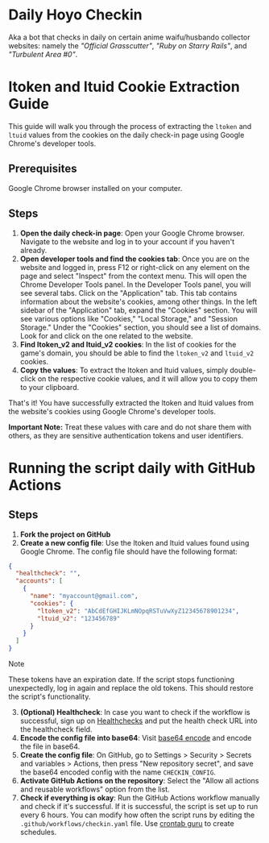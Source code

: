 # Daily Hoyo Checkin

Aka a bot that checks in daily on certain anime waifu/husbando collector websites: namely the _"Official Grasscutter"_, _"Ruby on Starry Rails"_, and _"Turbulent Area #0"_.

# ltoken and ltuid Cookie Extraction Guide

This guide will walk you through the process of extracting the `ltoken` and `ltuid` values from the cookies on the daily check-in page using Google Chrome's developer tools.

## Prerequisites

Google Chrome browser installed on your computer.

## Steps

1. **Open the daily check-in page**: Open your Google Chrome browser. Navigate to the website and log in to your account if you haven't already.
2. **Open developer tools and find the cookies tab**: Once you are on the website and logged in, press F12 or right-click on any element on the page and select "Inspect" from the context menu. This will open the Chrome Developer Tools panel. In the Developer Tools panel, you will see several tabs. Click on the "Application" tab. This tab contains information about the website's cookies, among other things. In the left sidebar of the "Application" tab, expand the "Cookies" section. You will see various options like "Cookies," "Local Storage," and "Session Storage." Under the "Cookies" section, you should see a list of domains. Look for and click on the one related to the website.
3. **Find ltoken_v2 and ltuid_v2 cookies**: In the list of cookies for the game's domain, you should be able to find the `ltoken_v2` and `ltuid_v2` cookies.
4. **Copy the values**: To extract the ltoken and ltuid values, simply double-click on the respective cookie values, and it will allow you to copy them to your clipboard.

That's it! You have successfully extracted the ltoken and ltuid values from the website's cookies using Google Chrome's developer tools.

**Important Note:** Treat these values with care and do not share them with others, as they are sensitive authentication tokens and user identifiers.

# Running the script daily with GitHub Actions

## Steps

1. **Fork the project on GitHub**
2. **Create a new config file**: Use the ltoken and ltuid values found using Google Chrome. The config file should have the following format:

```json
{
  "healthcheck": "",
  "accounts": [
    {
      "name": "myaccount@gmail.com",
      "cookies": {
        "ltoken_v2": "AbCdEfGHIJKLmNOpqRSTuVwXyZ12345678901234",
        "ltuid_v2": "123456789"
      }
    }
  ]
}
```
> [!NOTE]  
> These tokens have an expiration date. If the script stops functioning unexpectedly, log in again and replace the old tokens. This should restore the script's functionality.

3. **(Optional) Healthcheck**: In case you want to check if the workflow is successful, sign up on [Healthchecks](https://healthchecks.io/) and put the health check URL into the healthcheck field.
4. **Encode the config file into base64**: Visit [base64 encode](https://www.base64encode.org/) and encode the file in base64.
5. **Create the config file**: On GitHub, go to Settings > Security > Secrets and variables > Actions, then press "New repository secret", and save the base64 encoded config with the name `CHECKIN_CONFIG`.
6. **Activate GitHub Actions on the repository**: Select the "Allow all actions and reusable workflows" option from the list.
7. **Check if everything is okay**: Run the GitHub Actions workflow manually and check if it's successful. If it is successful, the script is set up to run every 6 hours. You can modify how often the script runs by editing the `.github/workflows/checkin.yaml` file. Use [crontab guru](https://crontab.guru) to create schedules.
